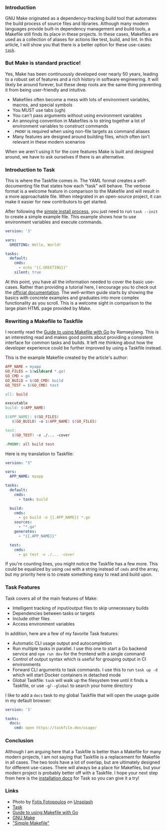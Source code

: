 ### Introduction

GNU Make originated as a dependency-tracking build tool that automates the build process of source files and libraries. Although many modern languages provide built-in dependency management and build tools, a Makefile still finds its place in these projects. In these cases, Makefiles are used as a collection of aliases for actions like test, build, and lint. In this article, I will show you that there is a better option for these use-cases: [`task`](https://taskfile.dev).

### But Make is standard practice!

Yes, Make has been continuously developed over nearly 50 years, leading to a robust set of features and a rich history in software engineering. It will likely be around forever, but these deep roots are the same thing preventing it from being user-friendly and intuitive.

- Makefiles often become a mess with lots of environment variables, macros, and special symbols
- You MUST use tabs (ugh)
- You can't pass arguments without using environment variables
- An annoying convention in Makefiles is to string together a lot of environment variables to construct commands
- `.PHONY` is required when using non-file targets as command aliases
- Many features are designed around building files, which often isn't relevant in these modern scenarios

When we aren't using it for the core features Make is built and designed around, we have to ask ourselves if there is an alternative.

### Introduction to Task

This is where the Taskfile comes in. The YAML format creates a self-documenting file that states how each "task" will behave. 
The verbose format is a welcome feature in comparison to the Makefile and will result in a more approachable file. When integrated in an open-source project, it can make it easier for new contributors to get started.

After following the [simple install process](https://taskfile.dev/installation/), you just need to run `task --init` to create a simple example file. This example shows how to use environment variables and execute commands.

```yml
version: '3'

vars:
  GREETING: Hello, World!

tasks:
  default:
    cmds:
      - echo "{{.GREETING}}"
    silent: true
```

At this point, you have all the information needed to cover the basic use-cases. Rather than providing a tutorial here, I encourage you to check out the [official documentation](https://taskfile.dev/usage/). The well-written guide starts by showing the basics with concrete examples and graduates into more complex functionality as you scroll. This is a welcome sight in comparison to the large plain HTML page provided by Make.

### Rewriting a Makefile to Taskfile

I recently read the [Guide to using Makefile with Go](https://levelup.gitconnected.com/a-comprehensive-guide-for-using-makefile-in-golang-projects-c89edebcbe6e) by Ramseyjiang. This is an interesting read and makes good points about providing a consistent interface for common tasks and builds. It left me thinking about how the developer experience could be further improved by using a Taskfile instead.

This is the example Makefile created by the article's author:
```Makefile
APP_NAME = myapp
GO_FILES = $(wildcard *.go)
GO_CMD = go
GO_BUILD = $(GO_CMD) build
GO_TEST = $(GO_CMD) test

all: build

executable
build: $(APP_NAME)

$(APP_NAME): $(GO_FILES)
   $(GO_BUILD) -o $(APP_NAME) $(GO_FILES)

test:
   $(GO_TEST) -v ./... -cover

.PHONY: all build test
```

Here is my translation to Taskfile:
```yml
version: "3"

vars:
  APP_NAME: myapp

tasks:
  default:
    cmds:
      - task: build

  build:
    cmds:
      - go build -o {{.APP_NAME}} *.go
    sources:
      - "*.go"
    generates:
      - "{{.APP_NAME}}"

  test:
    cmds:
      - go test -v ./... -cover
```

If you're counting lines, you might notice the Taskfile has a few more. This could be equalized by using `cmd` with a string instead of `cmds` and the array, but my priority here is to create something easy to read and build upon.

### Task Features

Task covers all of the main features of Make:

- Intelligent tracking of input/output files to skip unnecessary builds
- Dependencies between tasks or targets
- Include other files
- Access environment variables

In addition, here are a few of my favorite Task features:

- Automatic CLI usage output and autocompletion
- Run multiple tasks in parallel. I use this one to start a Go backend service and `npm run dev` for the frontend with a single command
- Control of output syntax which is useful for grouping output in CI environments
- Forward CLI arguments to task commands. I use this to run `task up -d` which will start Docker containers in detached mode
- Global Taskfile: `task` will walk up the filesystem tree until it finds a Taskfile, or use `-g`/`--global` to search your home directory

I like to add a `docs` task to my global Taskfile that will open the usage guide in my default browser:

```yml
version: '3'

tasks:
  docs:
    cmd: open https://taskfile.dev/usage/
```

### Conclusion

Although I am arguing here that a Taskfile is better than a Makefile for many modern projects, I am not saying that Taskfile is a replacement for Makefile in all cases. The two tools have a lot of overlap, but are ultimately designed for different use-cases. There will always be a place for Makefiles, but your modern project is probably better off with a Taskfile. I hope your next step from here is the [installation docs](https://taskfile.dev/installation/) for Task so you can give it a try!

### Links
- Photo by <a href="https://unsplash.com/@ffstop?utm_source=unsplash&utm_medium=referral&utm_content=creditCopyText">Fotis Fotopoulos</a> on <a href="https://unsplash.com/photos/DuHKoV44prg?utm_source=unsplash&utm_medium=referral&utm_content=creditCopyText">Unsplash</a>
- [Task](https://taskfile.dev)
- [Guide to using Makefile with Go](https://levelup.gitconnected.com/a-comprehensive-guide-for-using-makefile-in-golang-projects-c89edebcbe6e)
- [GNU Make](https://www.gnu.org/software/make/)
- ["Simple Makefile"](https://www.gnu.org/software/make/manual/html_node/Simple-Makefile.html)
